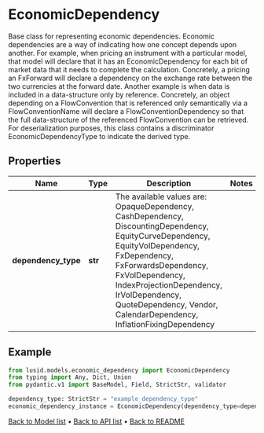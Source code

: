 # EconomicDependency

Base class for representing economic dependencies. Economic dependencies are a way of indicating how one concept depends upon another. For example, when pricing an instrument with a particular model, that model will declare that it has an EconomicDependency for each bit of market data that it needs to complete the calculation. Concretely, a pricing an FxForward will declare a dependency on the exchange rate between the two currencies at the forward date.              Another example is when data is included in a data-structure only by reference. Concretely, an object depending on a FlowConvention that is referenced only semantically via a FlowConventionName will declare a FlowConventionDependency so that the full data-structure of the referenced FlowConvention can be retrieved.              For deserialization purposes, this class contains a discriminator EconomicDependencyType to indicate the derived type.
## Properties
Name | Type | Description | Notes
------------ | ------------- | ------------- | -------------
**dependency_type** | **str** | The available values are: OpaqueDependency, CashDependency, DiscountingDependency, EquityCurveDependency, EquityVolDependency, FxDependency, FxForwardsDependency, FxVolDependency, IndexProjectionDependency, IrVolDependency, QuoteDependency, Vendor, CalendarDependency, InflationFixingDependency | 
## Example

```python
from lusid.models.economic_dependency import EconomicDependency
from typing import Any, Dict, Union
from pydantic.v1 import BaseModel, Field, StrictStr, validator

dependency_type: StrictStr = "example_dependency_type"
economic_dependency_instance = EconomicDependency(dependency_type=dependency_type)

```

[Back to Model list](../README.md#documentation-for-models) &#8226; [Back to API list](../README.md#documentation-for-api-endpoints) &#8226; [Back to README](../README.md)

